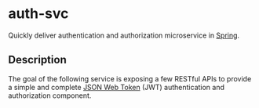 # auth-svc
Quickly deliver authentication and authorization microservice in [Spring](https://spring.io/).
## Description
The goal of the following service is exposing a few RESTful APIs to provide
a simple and complete [JSON Web Token](https://jwt.io/) (JWT)
authentication and authorization component.